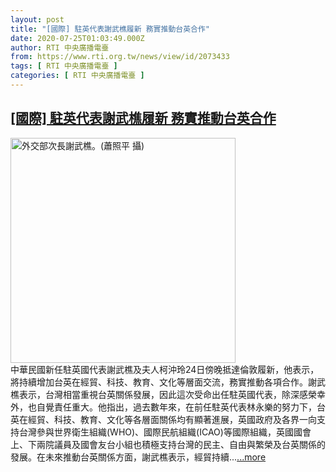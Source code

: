 ```yaml
---
layout: post
title: "[國際] 駐英代表謝武樵履新 務實推動台英合作"
date: 2020-07-25T01:03:49.000Z
author: RTI 中央廣播電臺
from: https://www.rti.org.tw/news/view/id/2073433
tags: [ RTI 中央廣播電臺 ]
categories: [ RTI 中央廣播電臺 ]
---
```

<!--1595639029000-->
[[國際] 駐英代表謝武樵履新 務實推動台英合作](https://www.rti.org.tw/news/view/id/2073433)
------

<div>
<img src="https://static.rti.org.tw/assets/thumbnails/2019/12/16/2797cf1988c79a766d111e842243c157.jpg" width="360" alt="外交部次長謝武樵。(蕭照平 攝)" title="外交部次長謝武樵。(蕭照平 攝)"><br>中華民國新任駐英國代表謝武樵及夫人柯沖玲24日傍晚抵達倫敦履新，他表示，將持續增加台英在經貿、科技、教育、文化等層面交流，務實推動各項合作。謝武樵表示，台灣相當重視台英關係發展，因此這次受命出任駐英國代表，除深感榮幸外，也自覺責任重大。他指出，過去數年來，在前任駐英代表林永樂的努力下，台英在經貿、科技、教育、文化等各層面關係均有顯著進展，英國政府及各界一向支持台灣參與世界衛生組織(WHO)、國際民航組織(ICAO)等國際組織，英國國會上、下兩院議員及國會友台小組也積極支持台灣的民主、自由與繁榮及台英關係的發展。在未來推動台英關係方面，謝武樵表示，經貿持續...<a target="_blank" href="https://www.rti.org.tw/news/view/id/2073433">...more</a>
</div>
